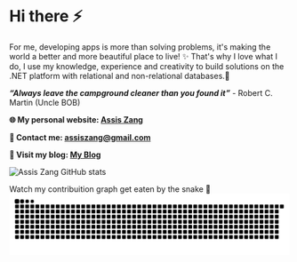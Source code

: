 

# Hi there ⚡
<!-- <img src='https://media.giphy.com/media/X1hTak9mZoCOoLGfSW/giphy.gif' alt="banner" width="600px" height="200px"></img>
**zangassis/zangassis** is a ✨ _special_ ✨ repository because its `README.md` (this file) appears on your GitHub profile.
Here are some ideas to get you started:

- 🔭 I’m currently working on ...
- 🌱 I’m currently learning ...
- 👯 I’m looking to collaborate on ...
- 🤔 I’m looking for help with ...
- 💬 Ask me about ...
- 📫 How to reach me: ...
- 😄 Pronouns: ...
- ⚡ Fun fact: ...
-->

For me, developing apps is more than solving problems, it's making the world a better and more beautiful place to live! ✨ 
That's why I love what I do, I use my knowledge, experience and creativity to build solutions on the .NET platform with relational and non-relational databases.💖 

 ***“Always leave the campground cleaner than you found it”*** - Robert C. Martin (Uncle BOB)

<strong>🌐 My personal website: [Assis Zang](https://zangassis-profile.vercel.app/)</strong>

<strong>💬 Contact me: assiszang@gmail.com</strong>

<strong>📝 Visit my blog: [My Blog](http://zangassisblog.vercel.app)</strong>

![Assis Zang GitHub stats](https://github-readme-stats.vercel.app/api?username=zangassis&show_icons=true&theme=vue-dark)
<!--[![Top Langs](https://github-readme-stats.vercel.app/api/top-langs/?username=zangassis&layout=compact&theme=vue-dark)](https://github.com/zangassis/github-readme-stats)-->

Watch my contribuition graph get eaten by the snake 🐍
![snake gif](https://github.com/zangassis/zangassis/blob/output/github-contribution-grid-snake.svg)

